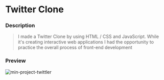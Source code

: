 # Twitter Clone

### Description

> I made a Twitter Clone by using HTML / CSS and JavaScript. While it's creating interactive web applications I had the opportunity to practice the overall process of front-end development

### Preview

![min-project-twittler](https://user-images.githubusercontent.com/47516835/80579485-0fc27480-8a45-11ea-8de0-83843ab1fb25.gif)

